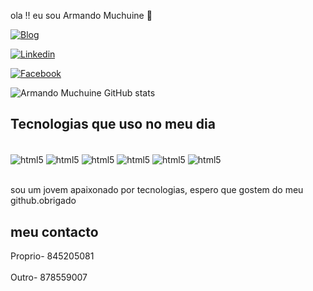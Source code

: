 ola !! eu sou Armando Muchuine 🤗

[![Blog](https://img.shields.io/badge/Blogger-FF5722?style=for-the-badge&logo=blogger&logoColor=white)]()

[![Linkedin](linkedin.com/in/armando-muchuine)]()

[![Facebook](https://img.shields.io/badge/Facebook-1877F2?style=for-the-badge&logo=facebook&logoColor=white)]()


![Armando Muchuine GitHub stats](https://github-readme-stats.vercel.app/api?username=armandomuchuine&show_icons=true&theme=dark)

## Tecnologias que uso no meu dia

<div style="display: inline_block"><br>
<img align="center" alt="html5" src="https://img.shields.io/badge/HTML-239120?style=for-the-badge&logo=html5&logoColor=white"/>
<img align="center" alt="html5" src="https://img.shields.io/badge/CSS-239120?&style=for-the-badge&logo=css3&logoColor=white"/>
<img align="center" alt="html5" src="https://img.shields.io/badge/Python-3776AB?style=for-the-badge&logo=python&logoColor=white"/>
<img align="center" alt="html5" src="https://img.shields.io/badge/Java-ED8B00?style=for-the-badge&logo=openjdk&logoColor=white"/>
<img align="center" alt="html5" src="https://img.shields.io/badge/PHP-777BB4?style=for-the-badge&logo=php&logoColor=white"/>
<img align="center" alt="html5" src="https://img.shields.io/badge/JavaScript-F7DF1E?style=for-the-badge&logo=javascript&logoColor=black"/>


</div>
</br>

sou um jovem apaixonado por tecnologias, espero que gostem do meu github.obrigado

## meu contacto
<div>
Proprio- 845205081
</div><br>
<div>
Outro- 878559007
</div><br>
